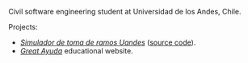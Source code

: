 Civil software engineering student at Universidad de los Andes, Chile.

Projects:
- [*Simulador de toma de ramos Uandes*](https://bit.ly/TomadorRamosUandes) ([source code](https://github.com/ifgarces/TomaRamosUandes_android)).
- [*Great Ayuda*](http://www.g-ayuda.net) educational website.
